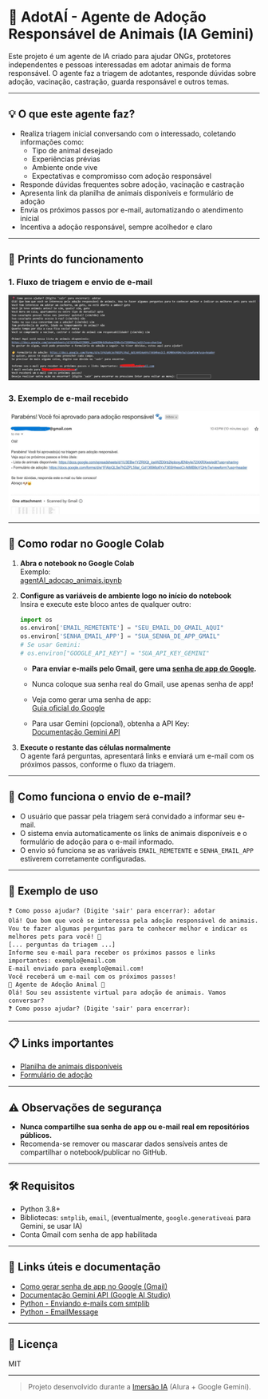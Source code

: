 # 🐾 AdotAÍ - Agente de Adoção Responsável de Animais (IA Gemini)

Este projeto é um agente de IA criado para ajudar ONGs, protetores independentes e pessoas interessadas em adotar animais de forma responsável. O agente faz a triagem de adotantes, responde dúvidas sobre adoção, vacinação, castração, guarda responsável e outros temas.

---

## 💡 O que este agente faz?

- Realiza triagem inicial conversando com o interessado, coletando informações como:
  - Tipo de animal desejado
  - Experiências prévias
  - Ambiente onde vive
  - Expectativas e compromisso com adoção responsável
- Responde dúvidas frequentes sobre adoção, vacinação e castração
- Apresenta link da planilha de animais disponíveis e formulário de adoção
- Envia os próximos passos por e-mail, automatizando o atendimento inicial
- Incentiva a adoção responsável, sempre acolhedor e claro

---

## 📸 Prints do funcionamento

### 1. Fluxo de triagem e envio de e-mail  
![Fluxo de triagem](fluxo.jpg)

### 3. Exemplo de e-mail recebido  
![E-mail recebido](email.jpg)

---

## 🚀 Como rodar no Google Colab

1. **Abra o notebook no Google Colab**  
   Exemplo:  
   [agentAI_adocao_animais.ipynb](link_para_seu_notebook_se_existir)

2. **Configure as variáveis de ambiente logo no início do notebook**  
   Insira e execute este bloco antes de qualquer outro:

   ```python
   import os
   os.environ['EMAIL_REMETENTE'] = "SEU_EMAIL_DO_GMAIL_AQUI"
   os.environ['SENHA_EMAIL_APP'] = "SUA_SENHA_DE_APP_GMAIL"
   # Se usar Gemini:
   # os.environ["GOOGLE_API_KEY"] = "SUA_API_KEY_GEMINI"
   ```
   - **Para enviar e-mails pelo Gmail, gere uma [senha de app do Google](https://support.google.com/accounts/answer/185833?hl=pt-BR).**  
   - Nunca coloque sua senha real do Gmail, use apenas senha de app!
   - Veja como gerar uma senha de app:  
     [Guia oficial do Google](https://support.google.com/accounts/answer/185833?hl=pt-BR)

   - Para usar Gemini (opcional), obtenha a API Key:  
     [Documentação Gemini API](https://ai.google.dev/tutorials/python_quickstart)

3. **Execute o restante das células normalmente**  
   O agente fará perguntas, apresentará links e enviará um e-mail com os próximos passos, conforme o fluxo da triagem.

---

## 📨 Como funciona o envio de e-mail?

- O usuário que passar pela triagem será convidado a informar seu e-mail.
- O sistema envia automaticamente os links de animais disponíveis e o formulário de adoção para o e-mail informado.
- O envio só funciona se as variáveis `EMAIL_REMETENTE` e `SENHA_EMAIL_APP` estiverem corretamente configuradas.

---

## 📝 Exemplo de uso

```
❓ Como posso ajudar? (Digite 'sair' para encerrar): adotar
Olá! Que bom que você se interessa pela adoção responsável de animais. Vou te fazer algumas perguntas para te conhecer melhor e indicar os melhores pets para você! 🐾
[... perguntas da triagem ...]
Informe seu e-mail para receber os próximos passos e links importantes: exemplo@email.com
E-mail enviado para exemplo@email.com!
Você receberá um e-mail com os próximos passos!
🤖 Agente de Adoção Animal 🤖
Olá! Sou seu assistente virtual para adoção de animais. Vamos conversar?
❓ Como posso ajudar? (Digite 'sair' para encerrar):
```

---

## 📋 Links importantes

- [Planilha de animais disponíveis](https://docs.google.com/spreadsheets/d/1U3EBw1YZR0Qt_iqeWZD0rb2kpbogJENbyIe72XXRXws/edit?usp=sharing)
- [Formulário de adoção](https://docs.google.com/forms/d/e/1FAIpQLSe7hDZPL59al_Gd1369i6p6Yx736SHhexiCl-NtMB9oYQHyTw/viewform?usp=header)

---

## ⚠️ Observações de segurança

- **Nunca compartilhe sua senha de app ou e-mail real em repositórios públicos.**
- Recomenda-se remover ou mascarar dados sensíveis antes de compartilhar o notebook/publicar no GitHub.

---

## 🛠️ Requisitos

- Python 3.8+
- Bibliotecas: `smtplib`, `email`, (eventualmente, `google.generativeai` para Gemini, se usar IA)
- Conta Gmail com senha de app habilitada

---

## 📖 Links úteis e documentação

- [Como gerar senha de app no Google (Gmail)](https://support.google.com/accounts/answer/185833?hl=pt-BR)
- [Documentação Gemini API (Google AI Studio)](https://ai.google.dev/tutorials/python_quickstart)
- [Python - Enviando e-mails com smtplib](https://docs.python.org/3/library/smtplib.html)
- [Python - EmailMessage](https://docs.python.org/3/library/email.message.html)

---

## 📖 Licença

MIT

---

> Projeto desenvolvido durante a [Imersão IA](https://imersaoia.alura.com.br/) (Alura + Google Gemini).
